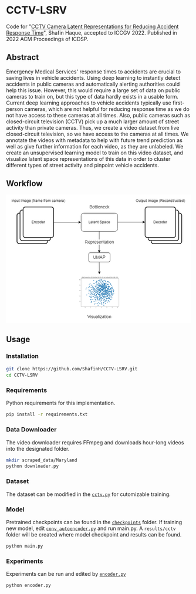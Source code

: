 # CCTV-LSRV
Code for "[CCTV Camera Latent Representations for Reducing Accident Response Time](https://dl.acm.org/doi/10.1145/3529570.3529582)", Shafin Haque, accepted to ICCGV 2022. Published in 2022 ACM Proceedings of ICDSP.

## Abstract
Emergency Medical Services' response times to accidents are crucial to saving lives in vehicle accidents. Using deep learning to instantly detect accidents in public cameras and automatically alerting authorities could help this issue. However, this would require a large set of data on public cameras to train on, but this type of data hardly exists in a usable form. Current deep learning approaches to vehicle accidents typically use first-person cameras, which are not helpful for reducing response time as we do not have access to these cameras at all times. Also, public cameras such as closed-circuit television (CCTV) pick up a much larger amount of street activity than private cameras. Thus, we create a video dataset from live closed-circuit television, so we have access to the cameras at all times. We annotate the videos with metadata to help with future trend prediction as well as give further information for each video, as they are unlabeled. We create an unsupervised learning model to train on this video dataset, and visualize latent space representations of this data in order to cluster different types of street activity and pinpoint vehicle accidents.

## Workflow

![Workflow.png](https://github.com/ShafinH/CCTV-LSRV/blob/main/workflow.png)

## Usage
### Installation
```bash
git clone https://github.com/ShafinH/CCTV-LSRV.git
cd CCTV-LSRV
```

### Requirements
Python requirements for this implementation.
```bash
pip install -r requirements.txt
```

### Data Downloader
The video downloader requires FFmpeg and downloads hour-long videos into the designated folder.
```bash
mkdir scraped_data/Maryland
python downloader.py
```

### Dataset
The dataset can be modified in the [```cctv.py```](https://github.com/ShafinH/CCTV-LSRV/blob/main/cctv_learning/datasets/cctv.py) for cutomizable training.

### Model
Pretrained checkpoints can be found in the [```checkpoints```](https://github.com/ShafinH/CCTV-LSRV/tree/main/checkpoints) folder. 
If training new model, edit [```conv_autoencoder.py```](https://github.com/ShafinH/cctv-learning/blob/main/CCTV-LSRV/models/conv_autoencoder.py) and run main.py. A 
```results/cctv``` folder will be created where model checkpoint and results can be found.
```bash
python main.py
```

### Experiments
Experiments can be run and edited by [```encoder.py```](https://github.com/ShafinH/CCTV-LSRV/blob/main/encoder.py)
```bash
python encoder.py
```
